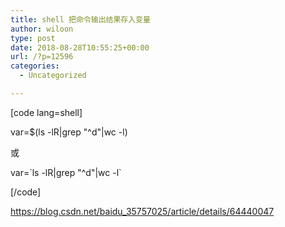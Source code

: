 ```yaml
---
title: shell 把命令输出结果存入变量
author: wiloon
type: post
date: 2018-08-28T10:55:25+00:00
url: /?p=12596
categories:
  - Uncategorized

---
```

[code lang=shell]
  
var=$(ls -lR|grep "^d"|wc -l)
  
或
  
var=\`ls -lR|grep "^d"|wc -l\`
  
[/code]

https://blog.csdn.net/baidu_35757025/article/details/64440047
